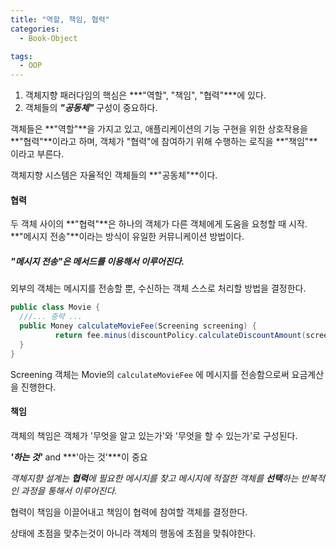 ```yaml
---
title: "역할, 책임, 협력"
categories:
  - Book-Object

tags:
  - OOP
---
```


1. 객체지향 패러다임의 핵심은 ***"역할", "책임", "협력"***에 있다.
2. 객체들의 ***"공동체"*** 구성이 중요하다.



객체들은 **"역할"**을 가지고 있고, 애플리케이션의 기능 구현을 위한 상호작용을 **"협력"**이라고 하며, 객체가 "협력"에 참여하기 위해 수행하는 로직을 **"책임"**이라고 부른다.



객체지향 시스템은 자율적인 객체들의 **"공동체"**이다.



#### 협력

두 객체 사이의 **"협력"**은 하나의 객체가 다른 객체에게 도움을 요청할 때 시작. **"메시지 전송"**이라는 방식이 유일한 커뮤니케이션 방법이다.



##### "메시지 전송"은 메서드를 이용해서 이루어진다.

외부의 객체는 메시지를 전송할 뿐, 수신하는 객체 스스로 처리할 방법을 결정한다.

```java
public class Movie {
  ///... 중략 ...
  public Money calculateMovieFee(Screening screening) {
          return fee.minus(discountPolicy.calculateDiscountAmount(screening));
  }
}
```

Screening 객체는 Movie의 `calculateMovieFee` 에 메시지를 전송함으로써 요금계산을 진행한다.



#### 책임

객체의 책임은 객체가 '무엇을 알고 있는가'와 '무엇을 할 수 있는가'로 구성된다.

***'하는 것'*** and ***'아는 것'***이 중요



*객체지향 설계는 **협력**에 필요한 메시지를 찾고 메시지에 적절한 객체를 **선택**하는 반복적인 과정을 통해서 이루어진다.*



협력이 책임을 이끌어내고 책임이 협력에 참여할 객체를 결정한다.



상태에 초점을 맞추는것이 아니라 객체의 행동에 초점을 맞춰야한다.
